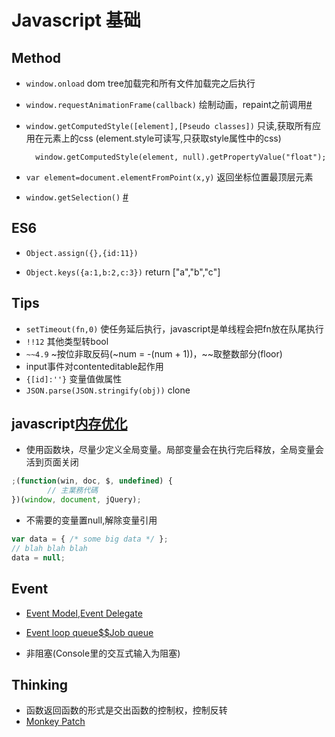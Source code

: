 # Javascript 基础



## Method
+ `window.onload` dom tree加载完和所有文件加载完之后执行
+ `window.requestAnimationFrame(callback)` 绘制动画，repaint之前调用[#](https://developer.mozilla.org/en-US/docs/Web/API/window/requestAnimationFrame)
+ `window.getComputedStyle([element],[Pseudo classes])` 只读,获取所有应用在元素上的css (element.style可读写,只获取style属性中的css)

        window.getComputedStyle(element, null).getPropertyValue("float");

+ `var element=document.elementFromPoint(x,y)` 返回坐标位置最顶层元素
+ `window.getSelection()` [#](https://developer.mozilla.org/en-US/docs/Web/API/Window/getSelection)

## ES6

+ `Object.assign({},{id:11})`

+ `Object.keys({a:1,b:2,c:3})` return ["a","b","c"]

## Tips

+ `setTimeout(fn,0)`  使任务延后执行，javascript是单线程会把fn放在队尾执行
+ `!!12`  其他类型转bool
+ `~~4.9`  ~按位非取反码(~num = -(num + 1))，~~取整数部分(floor)
+ input事件对contenteditable起作用
+ `{[id]:''}`  变量值做属性
+ `JSON.parse(JSON.stringify(obj))` clone

## javascript[内存优化]((http://lifemap.in/javascript-memory-optimize/))

+ 使用函数块，尽量少定义全局变量。局部变量会在执行完后释放，全局变量会活到页面关闭

```js
;(function(win, doc, $, undefined) {
        // 主業務代碼
})(window, document, jQuery);
```

+ 不需要的变量置null,解除变量引用

```js
var data = { /* some big data */ };
// blah blah blah
data = null;
```

## Event

+ [Event Model,Event Delegate](https://zhuanlan.zhihu.com/p/22718822)

+ [Event loop queue$$Job queue](https://zhuanlan.zhihu.com/p/22710155)

+ 非阻塞(Console里的交互式输入为阻塞)

## Thinking

+ 函数返回函数的形式是交出函数的控制权，控制反转
+ [Monkey Patch](http://cn.redux.js.org/docs/advanced/Middleware.html)

